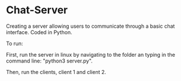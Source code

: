 # Chat-Server
Creating a server allowing users to communicate through a basic chat interface. Coded in Python.

To run:

First, run the server in linux by navigating to the folder an typing in the command line: "python3 server.py".

Then, run the clients, client 1 and client 2.

